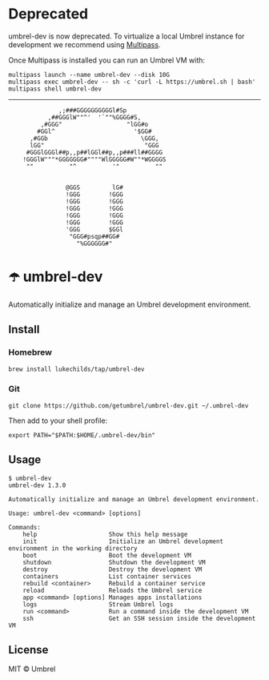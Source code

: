 # Deprecated

umbrel-dev is now deprecated. To virtualize a local Umbrel instance for development we recommend using [Multipass](https://multipass.run/).

Once Multipass is installed you can run an Umbrel VM with:

```shell
multipass launch --name umbrel-dev --disk 10G
multipass exec umbrel-dev -- sh -c 'curl -L https://umbrel.sh | bash'
multipass shell umbrel-dev
```

---

```
              ,;###GGGGGGGGGGl#Sp
           ,##GGGlW""^'  '`""%GGGG#S,
         ,#GGG"                  "lGG#o
        #GGl^                      '$GG#
      ,#GGb                          \GGG,
      lGG"                            "GGG
     #GGGlGGGl##p,,p##lGGl##p,,p###ll##GGGG
    !GGGlW"""*GGGGGGG#""""WlGGGGG#W""*WGGGGS
     ""          "^          '"          ""


                @GGS         lG#
                !GGG        !GGG
                !GGG        !GGG
                !GGG        !GGG
                !GGG        !GGG
                !GGG        !GGG
                'GGG        $GGl
                 "GGG#psqp##GG#
                   "%GGGGGG#"
```

# ☂️ umbrel-dev

Automatically initialize and manage an Umbrel development environment.

## Install

### Homebrew

```
brew install lukechilds/tap/umbrel-dev
```

### Git

```
git clone https://github.com/getumbrel/umbrel-dev.git ~/.umbrel-dev
```

Then add to your shell profile:

```shell
export PATH="$PATH:$HOME/.umbrel-dev/bin"
```

## Usage

```
$ umbrel-dev
umbrel-dev 1.3.0

Automatically initialize and manage an Umbrel development environment.

Usage: umbrel-dev <command> [options]

Commands:
    help                    Show this help message
    init                    Initialize an Umbrel development environment in the working directory
    boot                    Boot the development VM
    shutdown                Shutdown the development VM
    destroy                 Destroy the development VM
    containers              List container services
    rebuild <container>     Rebuild a container service
    reload                  Reloads the Umbrel service
    app <command> [options] Manages apps installations
    logs                    Stream Umbrel logs
    run <command>           Run a command inside the development VM
    ssh                     Get an SSH session inside the development VM
```

## License

MIT © Umbrel
